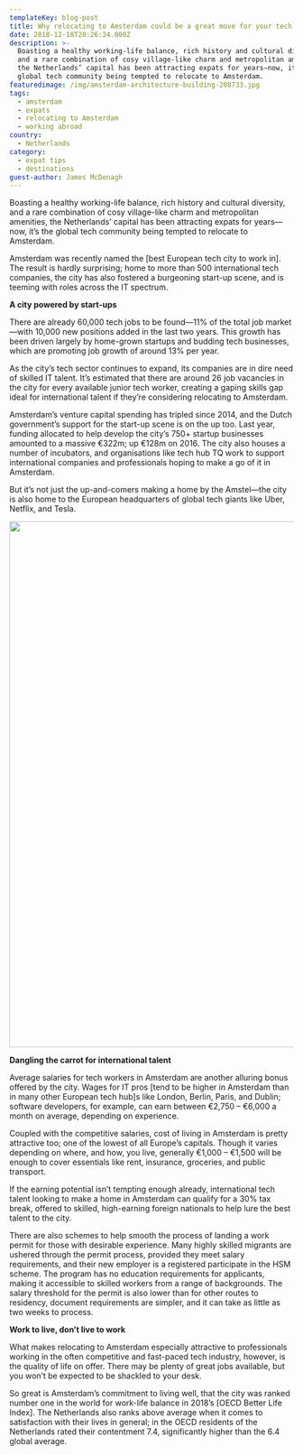 ```yaml
---
templateKey: blog-post
title: Why relocating to Amsterdam could be a great move for your tech career
date: 2018-12-18T20:26:24.000Z
description: >-
  Boasting a healthy working-life balance, rich history and cultural diversity,
  and a rare combination of cosy village-like charm and metropolitan amenities,
  the Netherlands’ capital has been attracting expats for years—now, it’s the
  global tech community being tempted to relocate to Amsterdam.
featuredimage: /img/amsterdam-architecture-building-208733.jpg
tags:
  - amsterdam
  - expats
  - relocating to Amsterdam
  - working abroad
country:
  - Netherlands
category:
  - expat tips
  - destinations
guest-author: James McDonagh
---
```


Boasting a healthy working-life balance, rich history and cultural diversity, and a rare combination of cosy village-like charm and metropolitan amenities, the Netherlands’ capital has been attracting expats for years—now, it’s the global tech community being tempted to relocate to Amsterdam.

Amsterdam was recently named the \[best European tech city to work in]. The result is hardly surprising; home to more than 500 international tech companies, the city has also fostered a burgeoning start-up scene, and is teeming with roles across the IT spectrum.

**A city powered by start-ups**

There are already 60,000 tech jobs to be found—11% of the total job market—with 10,000 new positions added in the last two years. This growth has been driven largely by home-grown startups and budding tech businesses, which are promoting job growth of around 13% per year.

As the city’s tech sector continues to expand, its companies are in dire need of skilled IT talent. It’s estimated that there are around 26 job vacancies in the city for every available junior tech worker, creating a gaping skills gap ideal for international talent if they’re considering relocating to Amsterdam.

Amsterdam’s venture capital spending has tripled since 2014, and the Dutch government’s support for the start-up scene is on the up too. Last year, funding allocated to help develop the city’s 750+ startup businesses amounted to a massive €322m; up €128m on 2016. The city also houses a number of incubators, and organisations like tech hub TQ work to support international companies and professionals hoping to make a go of it in Amsterdam.

But it’s not just the up-and-comers making a home by the Amstel—the city is also home to the European headquarters of global tech giants like Uber, Netflix, and Tesla.

<img  src="/img/uploads/2018/12/amsterdam-architecture-bicycles-1414467.jpg" alt="" width="1400" height="933" srcset="/img/uploads/2018/12/amsterdam-architecture-bicycles-1414467.jpg 1400w, /img/uploads/2018/12/amsterdam-architecture-bicycles-1414467-300x200.jpg 300w, /img/uploads/2018/12/amsterdam-architecture-bicycles-1414467-768x512.jpg 768w, /img/uploads/2018/12/amsterdam-architecture-bicycles-1414467-1024x682.jpg 1024w, /img/uploads/2018/12/amsterdam-architecture-bicycles-1414467-1150x766.jpg 1150w" sizes="(max-width: 1400px) 100vw, 1400px" />

**Dangling the carrot for international talent**

Average salaries for tech workers in Amsterdam are another alluring bonus offered by the city. Wages for IT pros \[tend to be higher in Amsterdam than in many other European tech hub]s like London, Berlin, Paris, and Dublin; software developers, for example, can earn between €2,750 &#8211; €6,000 a month on average, depending on experience.

Coupled with the competitive salaries, cost of living in Amsterdam is pretty attractive too; one of the lowest of all Europe’s capitals. Though it varies depending on where, and how, you live, generally €1,000 &#8211; €1,500 will be enough to cover essentials like rent, insurance, groceries, and public transport.

If the earning potential isn’t tempting enough already, international tech talent looking to make a home in Amsterdam can qualify for a 30% tax break, offered to skilled, high-earning foreign nationals to help lure the best talent to the city.

There are also schemes to help smooth the process of landing a work permit for those with desirable experience. Many highly skilled migrants are ushered through the permit process, provided they meet salary requirements, and their new employer is a registered participate in the HSM scheme. The program has no education requirements for applicants, making it accessible to skilled workers from a range of backgrounds. The salary threshold for the permit is also lower than for other routes to residency, document requirements are simpler, and it can take as little as two weeks to process.

**Work to live, don’t live to work**

What makes relocating to Amsterdam especially attractive to professionals working in the often competitive and fast-paced tech industry, however, is the quality of life on offer. There may be plenty of great jobs available, but you won’t be expected to be shackled to your desk.

So great is Amsterdam’s commitment to living well, that the city was ranked number one in the world for work-life balance in 2018’s \[OECD Better Life Index]. The Netherlands also ranks above average when it comes to satisfaction with their lives in general; in the OECD residents of the Netherlands rated their contentment 7.4, significantly higher than the 6.4 global average.

